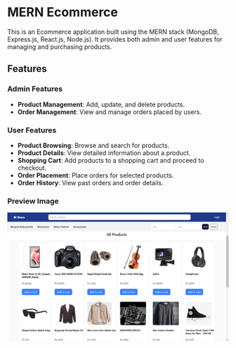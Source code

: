 # MERN Ecommerce

This is an Ecommerce application built using the MERN stack (MongoDB, Express.js, React.js, Node.js). It provides both admin and user features for managing and purchasing products.

## Features

### Admin Features

- **Product Management**: Add, update, and delete products.
- **Order Management**: View and manage orders placed by users.

### User Features

- **Product Browsing**: Browse and search for products.
- **Product Details**: View detailed information about a product.
- **Shopping Cart**: Add products to a shopping cart and proceed to checkout.
- **Order Placement**: Place orders for selected products.
- **Order History**: View past orders and order details.

### Preview Image

![Ecommerce Preview](./client/public/mernecommerce.png)